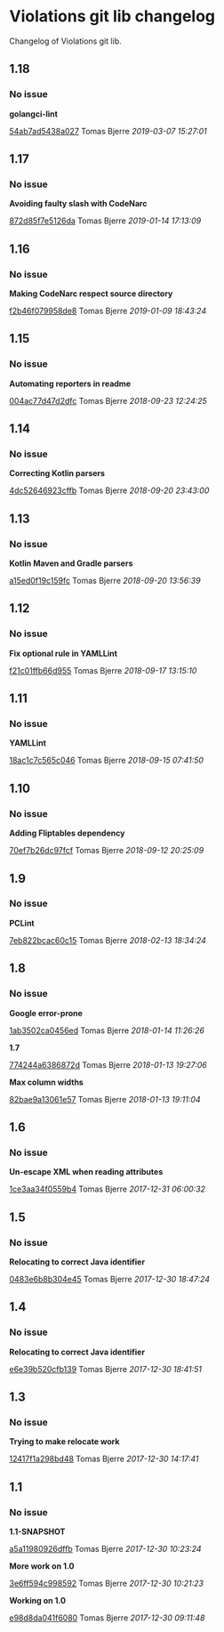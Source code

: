 
 # Violations git lib changelog

Changelog of Violations git lib.

## 1.18
### No issue

**golangci-lint**


[54ab7ad5438a027](https://github.com/tomasbjerre/violations-git-lib/commit/54ab7ad5438a027) Tomas Bjerre *2019-03-07 15:27:01*


## 1.17
### No issue

**Avoiding faulty slash with CodeNarc**


[872d85f7e5126da](https://github.com/tomasbjerre/violations-git-lib/commit/872d85f7e5126da) Tomas Bjerre *2019-01-14 17:13:09*


## 1.16
### No issue

**Making CodeNarc respect source directory**


[f2b46f079958de8](https://github.com/tomasbjerre/violations-git-lib/commit/f2b46f079958de8) Tomas Bjerre *2019-01-09 18:43:24*


## 1.15
### No issue

**Automating reporters in readme**


[004ac77d47d2dfc](https://github.com/tomasbjerre/violations-git-lib/commit/004ac77d47d2dfc) Tomas Bjerre *2018-09-23 12:24:25*


## 1.14
### No issue

**Correcting Kotlin parsers**


[4dc52646923cffb](https://github.com/tomasbjerre/violations-git-lib/commit/4dc52646923cffb) Tomas Bjerre *2018-09-20 23:43:00*


## 1.13
### No issue

**Kotlin Maven and Gradle parsers**


[a15ed0f19c159fc](https://github.com/tomasbjerre/violations-git-lib/commit/a15ed0f19c159fc) Tomas Bjerre *2018-09-20 13:56:39*


## 1.12
### No issue

**Fix optional rule in YAMLLint**


[f21c01ffb66d955](https://github.com/tomasbjerre/violations-git-lib/commit/f21c01ffb66d955) Tomas Bjerre *2018-09-17 13:15:10*


## 1.11
### No issue

**YAMLLint**


[18ac1c7c565c046](https://github.com/tomasbjerre/violations-git-lib/commit/18ac1c7c565c046) Tomas Bjerre *2018-09-15 07:41:50*


## 1.10
### No issue

**Adding Fliptables dependency**


[70ef7b26dc97fcf](https://github.com/tomasbjerre/violations-git-lib/commit/70ef7b26dc97fcf) Tomas Bjerre *2018-09-12 20:25:09*


## 1.9
### No issue

**PCLint**


[7eb822bcac60c15](https://github.com/tomasbjerre/violations-git-lib/commit/7eb822bcac60c15) Tomas Bjerre *2018-02-13 18:34:24*


## 1.8
### No issue

**Google error-prone**


[1ab3502ca0456ed](https://github.com/tomasbjerre/violations-git-lib/commit/1ab3502ca0456ed) Tomas Bjerre *2018-01-14 11:26:26*

**1.7**


[774244a6386872d](https://github.com/tomasbjerre/violations-git-lib/commit/774244a6386872d) Tomas Bjerre *2018-01-13 19:27:06*

**Max column widths**


[82bae9a13061e57](https://github.com/tomasbjerre/violations-git-lib/commit/82bae9a13061e57) Tomas Bjerre *2018-01-13 19:11:04*


## 1.6
### No issue

**Un-escape XML when reading attributes**


[1ce3aa34f0559b4](https://github.com/tomasbjerre/violations-git-lib/commit/1ce3aa34f0559b4) Tomas Bjerre *2017-12-31 06:00:32*


## 1.5
### No issue

**Relocating to correct Java identifier**


[0483e6b8b304e45](https://github.com/tomasbjerre/violations-git-lib/commit/0483e6b8b304e45) Tomas Bjerre *2017-12-30 18:47:24*


## 1.4
### No issue

**Relocating to correct Java identifier**


[e6e39b520cfb139](https://github.com/tomasbjerre/violations-git-lib/commit/e6e39b520cfb139) Tomas Bjerre *2017-12-30 18:41:51*


## 1.3
### No issue

**Trying to make relocate work**


[12417f1a298bd48](https://github.com/tomasbjerre/violations-git-lib/commit/12417f1a298bd48) Tomas Bjerre *2017-12-30 14:17:41*


## 1.1
### No issue

**1.1-SNAPSHOT**


[a5a11980926dffb](https://github.com/tomasbjerre/violations-git-lib/commit/a5a11980926dffb) Tomas Bjerre *2017-12-30 10:23:24*

**More work on 1.0**


[3e6ff594c998592](https://github.com/tomasbjerre/violations-git-lib/commit/3e6ff594c998592) Tomas Bjerre *2017-12-30 10:21:23*

**Working on 1.0**


[e98d8da041f6080](https://github.com/tomasbjerre/violations-git-lib/commit/e98d8da041f6080) Tomas Bjerre *2017-12-30 09:11:48*


 